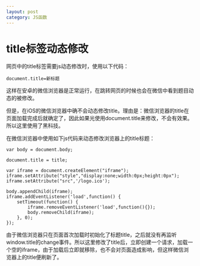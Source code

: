 ```yaml
---
layout: post
category: JS函数
---
```


# title标签动态修改

网页中的title标签需要js动态修改时，使用以下代码：

```
document.title=新标题
```

这样在安卓的微信浏览器是正常运行，在跳转网页的时候也会在微信中看到题目动态的被修改。

但是，在iOS的微信浏览器中确不会动态修改title。理由是：微信浏览器的title在页面加载完成后就确定了，因此如果光使用document.title来修改，不会有效果。所以这里使用了黑科技。

在微信浏览器中使用如下js代码来动态修改浏览器上的title标题：

```
var body = document.body;

document.title = title;

var iframe = document.createElement("iframe");
iframe.setAttribute("style","display:none;width:0px;height:0px");
iframe.setAttribute("src",'/logo.ico');

body.appendChild(iframe);
iframe.addEventListener('load',function() { 
	setTimeout(function() {   
	    iframe.removeEventListener('load',function(){}); 
	    body.removeChild(iframe);
	}, 0);  
});
```

由于微信浏览器只在页面首次加载时初始化了标题title，之后就没有再监听 window.title的change事件。所以这里修改了title后，立即创建一个请求，加载一个空的iframe，由于加载后立即就移除，也不会对页面造成影响，但这样微信浏览器上的title便刷新了。

